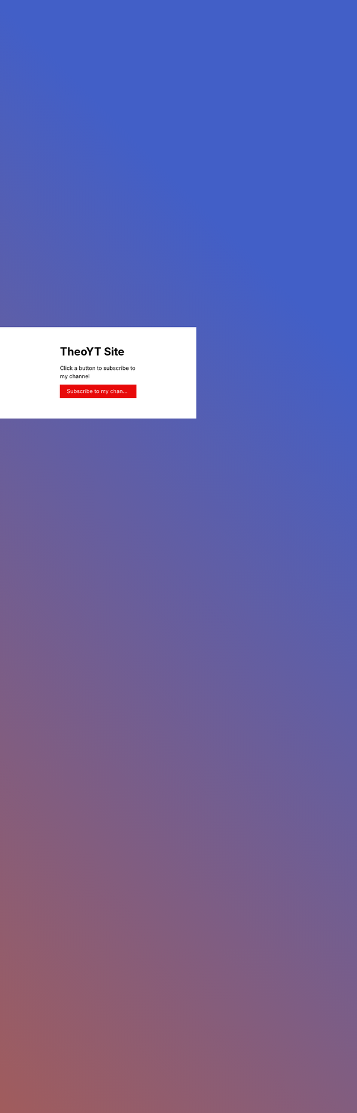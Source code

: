 <!DOCTYPE HTML><html lang="en"><Theo's Site><Welcome to Theo's Site>TheoYT Site</title><meta charset="utf-8" /><meta name="viewport" content="width=device-width,initial-scale=1" /><meta name="color-scheme" content="light only" /><meta name="description" content="Subscribe" /><meta property="og:site_name" content="TheoYT Site" /><meta property="og:title" content="TheoYT Site" /><meta property="og:type" content="website" /><meta property="og:description" content="Subscribe" /><meta property="og:image" content="https://theoyt.com/assets/images/card.jpg?v=06a39975" /><meta property="og:image:type" content="image/jpeg" /><meta property="og:image:width" content="1280" /><meta property="og:image:height" content="800" /><meta property="og:url" content="https://theoyt.com" /><meta property="twitter:card" content="summary_large_image" /><link rel="canonical" href="https://theoyt.com" /><style>html,body,div,span,applet,object,iframe,h1,h2,h3,h4,h5,h6,p,blockquote,pre,a,abbr,acronym,address,big,cite,code,del,dfn,em,img,ins,kbd,q,s,samp,small,strike,strong,sub,sup,tt,var,b,u,i,center,dl,dt,dd,ol,ul,li,fieldset,form,label,legend,table,caption,tbody,tfoot,thead,tr,th,td,article,aside,canvas,details,embed,figure,figcaption,footer,header,hgroup,menu,nav,output,ruby,section,summary,time,mark,audio,video{margin:0;padding:0;border:0;font-size:100%;font:inherit;vertical-align:baseline;}article,aside,details,figcaption,figure,footer,header,hgroup,menu,nav,section{display:block;}body{line-height:1;}ol,ul{list-style:none;}blockquote,q{quotes:none;}blockquote:before,blockquote:after,q:before,q:after{content:'';content:none;}table{border-collapse:collapse;border-spacing:0;}body{-webkit-text-size-adjust:none}mark{background-color:transparent;color:inherit}input::-moz-focus-inner{border:0;padding:0}input[type="text"],input[type="email"],select,textarea{-moz-appearance:none;-webkit-appearance:none;-ms-appearance:none;appearance:none}*, *:before, *:after {box-sizing: border-box;}body {line-height: 1.0;min-height: var(--viewport-height);min-width: 320px;overflow-x: hidden;word-wrap: break-word;}body:before {background-attachment: scroll;content: '';display: block;height: var(--background-height);left: 0;pointer-events: none;position: fixed;top: 0;transform: scale(1);width: 100vw;z-index: 0;background-image: linear-gradient(45deg, #A15C5C 0%, #425FC7 60%);background-position: 0% 0%;background-repeat: repeat;background-size: auto;}:root {--background-height: 100vh;--site-language-alignment: left;--site-language-direction: ltr;--site-language-flex-alignment: flex-start;--site-language-indent-left: 1;--site-language-indent-right: 0;--site-language-margin-left: 0;--site-language-margin-right: auto;--viewport-height: 100vh;}html {font-size: 18pt;}u {text-decoration: underline;}strong {color: inherit;font-weight: bolder;}em {font-style: italic;}code {background-color: rgba(144,144,144,0.25);border-radius: 0.25em;font-family: 'Lucida Console', 'Courier New', monospace;font-size: 0.9em;font-weight: normal;letter-spacing: 0;margin: 0 0.25em;padding: 0.25em 0.5em;text-indent: 0;}mark {background-color: rgba(144,144,144,0.25);}spoiler-text {-webkit-text-stroke: 0;background-color: rgba(32,32,32,0.75);text-shadow: none;text-stroke: 0;color: transparent;cursor: pointer;transition: color 0.1s ease-in-out;}spoiler-text.active {color: #FFFFFF;cursor: text;}s {text-decoration: line-through;}sub {font-size: smaller;vertical-align: sub;}sup {font-size: smaller;vertical-align: super;}a {color: inherit;text-decoration: underline;transition: color 0.25s ease;}a[onclick]:not([href]) {cursor: pointer;}unloaded-script {display: none;}#wrapper {-webkit-overflow-scrolling: touch;align-items: stretch;display: flex;flex-direction: column;justify-content: center;min-height: var(--viewport-height);overflow: hidden;position: relative;z-index: 2;padding: 2.25rem 0 2.25rem 0;}#main {--alignment: var(--site-language-alignment);--flex-alignment: var(--site-language-flex-alignment);--indent-left: var(--site-language-indent-left);--indent-right: var(--site-language-indent-right);--margin-left: var(--site-language-margin-left);--margin-right: var(--site-language-margin-right);--border-radius-tl: 0;--border-radius-tr: 0;--border-radius-br: 0;--border-radius-bl: 0;align-items: center;display: flex;flex-grow: 0;flex-shrink: 0;justify-content: center;max-width: 100%;position: relative;text-align: var(--alignment);z-index: 1;background-color: #FFFFFF;}#main > .inner {--padding-horizontal: 3rem;--padding-vertical: 3rem;--spacing: 0.75rem;--width: 20rem;border-radius: var(--border-radius-tl) var(--border-radius-tr) var(--border-radius-br) var(--border-radius-bl);max-width: 100%;position: relative;width: var(--width);z-index: 1;padding: var(--padding-vertical) var(--padding-horizontal);}#main > .inner > * {margin-top: var(--spacing);margin-bottom: var(--spacing);}#main > .inner > :first-child {margin-top: 0 !important;}#main > .inner > :last-child {margin-bottom: 0 !important;}#main > .inner > .full {margin-left: calc(var(--padding-horizontal) * -1);max-width: calc(100% + calc(var(--padding-horizontal) * 2) + 0.4725px);width: calc(100% + calc(var(--padding-horizontal) * 2) + 0.4725px);}#main > .inner > .full:first-child {border-top-left-radius: inherit;border-top-right-radius: inherit;margin-top: calc(var(--padding-vertical) * -1) !important;}#main > .inner > .full:last-child {border-bottom-left-radius: inherit;border-bottom-right-radius: inherit;margin-bottom: calc(var(--padding-vertical) * -1) !important;}#main > .inner > .full.screen {border-radius: 0 !important;max-width: 100vw;position: relative;width: 100vw;left: 50%;margin-left: -50vw;right: auto;}body.is-instant #main, body.is-instant #main > .inner > *,body.is-instant #main > .inner > section > * {transition: none !important;}body.is-instant:after {display: none !important;transition: none !important;}h1, h2, h3, p {direction: var(--site-language-direction);position: relative;}h1 span.p, h2 span.p, h3 span.p, p span.p {display: block;position: relative;}h1 span[style], h2 span[style], h3 span[style], p span[style], h1 strong, h2 strong, h3 strong, p strong, h1 a, h2 a, h3 a, p a, h1 code, h2 code, h3 code, p code, h1 mark, h2 mark, h3 mark, p mark, h1 spoiler-text, h2 spoiler-text, h3 spoiler-text, p spoiler-text {-webkit-text-fill-color: currentcolor;}#text01 {color: #000000;font-family: '-apple-system', 'BlinkMacSystemFont', 'Segoe UI', 'Roboto', 'Helvetica Neue', 'Arial', sans-serif, 'Apple Color Emoji', 'Segoe UI Emoji', 'Segoe UI Symbol';font-size: 2em;line-height: 1.5;font-weight: 700;}#text01 a {text-decoration: underline;}#text01 a:hover {text-decoration: none;}#text01 span.p:nth-child(n + 2) {margin-top: 1rem;}#text02 {color: #000000;font-family: '-apple-system', 'BlinkMacSystemFont', 'Segoe UI', 'Roboto', 'Helvetica Neue', 'Arial', sans-serif, 'Apple Color Emoji', 'Segoe UI Emoji', 'Segoe UI Symbol';font-size: 1em;line-height: 1.5;font-weight: 400;}#text02 a {text-decoration: underline;}#text02 a:hover {text-decoration: none;}#text02 span.p:nth-child(n + 2) {margin-top: 1rem;}.buttons {cursor: default;display: flex;justify-content: var(--flex-alignment);letter-spacing: 0;padding: 0;}.buttons li {max-width: 100%;text-align: var(--alignment);}.buttons li a {align-items: center;justify-content: center;max-width: 100%;text-align: center;text-decoration: none;vertical-align: middle;white-space: nowrap;}#buttons01 {gap: 0.75rem;flex-direction: row;flex-wrap: wrap;}#buttons01 li a {display: inline-block;width: auto;height: 2.5rem;line-height: 2.5rem;padding: 0 1.25rem;vertical-align: middle;font-family: '-apple-system', 'BlinkMacSystemFont', 'Segoe UI', 'Roboto', 'Helvetica Neue', 'Arial', sans-serif, 'Apple Color Emoji', 'Segoe UI Emoji', 'Segoe UI Symbol';font-size: 1em;font-weight: 400;border-radius: 0rem;direction: var(--site-language-direction);overflow: hidden;text-overflow: ellipsis;transition: color 0.25s ease, background-color 0.25s ease, border-color 0.25s ease;}#buttons01 .button {background-color: #000000;color: #FFFFFF;}#buttons01 .n01 {background-color: #E80909;color: #FFFCFC;}#buttons01 .n01:hover {background-color: #D90F0F !important;}.icc-credits {display: block;opacity: 1 !important;position: relative;transition-delay: 0s !important;}.icc-credits span {border-radius: 24px;cursor: pointer;display: inline-block;font-family: Arial, sans-serif;font-size: 12px;letter-spacing: 0;line-height: 1;position: relative;text-decoration: none;width: auto;}.icc-credits span a {display: inline-block;padding: 0.5em 0.375em;position: relative;text-decoration: none;transition: color 0.25s ease, transform 0.25s ease;z-index: 1;}.icc-credits span a:before {content: '( ';opacity: 1;transition: opacity 0.25s ease;}.icc-credits span a:after {content: ' )';opacity: 1;transition: opacity 0.25s ease;}.icc-credits span::after {background-image: linear-gradient(30deg, #A464A1 15%, #3B5DAD 85%);border-radius: inherit;box-shadow: 0 0.25em 1.25em 0 rgba(0,0,0,0.25);content: '';display: block;height: calc(100% + 2px);left: -1px;opacity: 0;pointer-events: none;position: absolute;top: -1px;transition: opacity 0.25s ease, box-shadow 0.25s ease, transform 0.25s ease;width: calc(100% + 2px);}.icc-credits span:hover {text-transform: none !important;}.icc-credits span:hover a {color: #ffffff !important;transform: scale(1.1) translateY(-0.05rem);}.icc-credits span:hover a:before {opacity: 0;}.icc-credits span:hover a:after {opacity: 0;}.icc-credits span:hover::after {opacity: 1;transform: scale(1.1) translateY(-0.05rem);}#credits span {color: rgba(0,0,0,0.498);margin-top: 0.75rem !important;}@media (max-width: 1920px) {}@media (max-width: 1680px) {html {font-size: 13pt;}}@media (max-width: 1280px) {html {font-size: 13pt;}}@media (max-width: 1024px) {}@media (max-width: 980px) {html {font-size: 11pt;}}@media (max-width: 736px) {html {font-size: 11pt;}#main > .inner {--padding-horizontal: 2rem;--padding-vertical: 3rem;--spacing: 0.75rem;}#text01 {letter-spacing: 0rem;width: 100%;font-size: 2em;line-height: 1.5;}#text02 {letter-spacing: 0rem;width: 100%;font-size: 1em;line-height: 1.5;}#buttons01 {gap: 0.75rem;}#buttons01 li a {letter-spacing: 0rem;font-size: 1em;}}@media (max-width: 480px) {#main > .inner {--spacing: 0.65625rem;}#buttons01 {flex-direction: column;flex-wrap: nowrap;}#buttons01 li a {max-width: 32rem;width: 100%;}}@media (max-width: 360px) {#main > .inner {--padding-horizontal: 1.5rem;--padding-vertical: 2.25rem;--spacing: 0.5625rem;}#text01 {font-size: 1.5em;}#text02 {font-size: 1em;}#buttons01 {gap: 0.5625rem;}}</style></head><body><div id="wrapper"><div id="main"><div class="inner"><h1 id="text01">TheoYT Site</h1><p id="text02">Click a button to subscribe to my channel</p><ul id="buttons01" class="buttons"><li><a href="https://youtube.com/@Theo-d8b2t" class="button n01" role="button">Subscribe to my channel</a></li></ul><div </a></span></div></div></div></div><script>(function() {var on = addEventListener,off = removeEventListener,$ = function(q) { return document.querySelector(q) },$$ = function(q) { return document.querySelectorAll(q) },$body = document.body,$inner = $('.inner'),client = (function() {var o = {browser: 'other',browserVersion: 0,os: 'other',osVersion: 0,mobile: false,canUse: null,flags: {lsdUnits: false,},},ua = navigator.userAgent,a, i;a = [['firefox',/Firefox\/([0-9\.]+)/,null],['edge',/Edge\/([0-9\.]+)/,null],['safari',/Version\/([0-9\.]+).+Safari/,null],['chrome',/Chrome\/([0-9\.]+)/,null],['chrome',/CriOS\/([0-9\.]+)/,null],['ie',/Trident\/.+rv:([0-9]+)/,null],['safari',/iPhone OS ([0-9_]+)/,function(v) { return v.replace('_', '.').replace('_', ''); }]];for (i=0; i < a.length; i++) {if (ua.match(a[i][1])) {o.browser = a[i][0];o.browserVersion = parseFloat( a[i][2] ? (a[i][2])(RegExp.$1) : RegExp.$1 );break;}}a = [['ios',/([0-9_]+) like Mac OS X/,function(v) { return v.replace('_', '.').replace('_', ''); }],['ios',/CPU like Mac OS X/,function(v) { return 0 }],['ios',/iPad; CPU/,function(v) { return 0 }],['android',/Android ([0-9\.]+)/,null],['mac',/Macintosh.+Mac OS X ([0-9_]+)/,function(v) { return v.replace('_', '.').replace('_', ''); }],['windows',/Windows NT ([0-9\.]+)/,null],['undefined',/Undefined/,null]];for (i=0; i < a.length; i++) {if (ua.match(a[i][1])) {o.os = a[i][0];o.osVersion = parseFloat( a[i][2] ? (a[i][2])(RegExp.$1) : RegExp.$1 );break;}}if (o.os == 'mac'&& ('ontouchstart' in window)&& ((screen.width == 1024 && screen.height == 1366)|| (screen.width == 834 && screen.height == 1112)|| (screen.width == 810 && screen.height == 1080)|| (screen.width == 768 && screen.height == 1024)))o.os = 'ios';o.mobile = (o.os == 'android' || o.os == 'ios');var _canUse = document.createElement('div');o.canUse = function(property, value) {var style;style = _canUse.style;if (!(property in style))return false;if (typeof value !== 'undefined') {style[property] = value;if (style[property] == '')return false;}return true;};o.flags.lsdUnits = o.canUse('width', '100dvw');return o;}()),ready = {list: [],add: function(f) {this.list.push(f);},run: function() {this.list.forEach((f) => {f();});},},trigger = function(t) {dispatchEvent(new Event(t));},cssRules = function(selectorText) {var ss = document.styleSheets,a = [],f = function(s) {var r = s.cssRules,i;for (i=0; i < r.length; i++) {if (r[i] instanceof CSSMediaRule && matchMedia(r[i].conditionText).matches)(f)(r[i]); else if (r[i] instanceof CSSStyleRule && r[i].selectorText == selectorText)a.push(r[i]);}},x, i;for (i=0; i < ss.length; i++)f(ss[i]);return a;},escapeHtml = function(s) {if (s === ''|| s === null|| s === undefined)return '';var a = {'&': '&amp;','<': '&lt;','>': '&gt;','"': '&quot;',"'": '&#39;',};s = s.replace(/[&<>"']/g, function(x) {return a[x];});return s;},thisHash = function() {var h = location.hash ? location.hash.substring(1) : null,a;if (!h)return null;if (h.match(/\?/)) {a = h.split('?');h = a[0];history.replaceState(undefined, undefined, '#' + h);window.location.search = a[1];}if (h.length > 0&& !h.match(/^[a-zA-Z]/))h = 'x' + h;if (typeof h == 'string')h = h.toLowerCase();return h;},scrollToElement = function(e, style, duration) {var y, cy, dy,start, easing, offset, f;if (!e)y = 0; else {offset = (e.dataset.scrollOffset ? parseInt(e.dataset.scrollOffset) : 0) * parseFloat(getComputedStyle(document.documentElement).fontSize);switch (e.dataset.scrollBehavior ? e.dataset.scrollBehavior : 'default') {case 'default':default:y = e.offsetTop + offset;break;case 'center':if (e.offsetHeight < window.innerHeight)y = e.offsetTop - ((window.innerHeight - e.offsetHeight) / 2) + offset; else y = e.offsetTop - offset;break;case 'previous':if (e.previousElementSibling)y = e.previousElementSibling.offsetTop + e.previousElementSibling.offsetHeight + offset; else y = e.offsetTop + offset;break;}}if (!style)style = 'smooth';if (!duration)duration = 750;if (style == 'instant') {window.scrollTo(0, y);return;}start = Date.now();cy = window.scrollY;dy = y - cy;switch (style) {case 'linear':easing = function (t) { return t };break;case 'smooth':easing = function (t) { return t<.5 ? 4*t*t*t : (t-1)*(2*t-2)*(2*t-2)+1 };break;}f = function() {var t = Date.now() - start;if (t >= duration)window.scroll(0, y); else {window.scroll(0, cy + (dy * easing(t / duration)));requestAnimationFrame(f);}};f();},scrollToTop = function() {scrollToElement(null);},loadElements = function(parent) {var a, e, x, i;a = parent.querySelectorAll('iframe[data-src]:not([data-src=""])');for (i=0; i < a.length; i++) {a[i].contentWindow.location.replace(a[i].dataset.src);a[i].dataset.initialSrc = a[i].dataset.src;a[i].dataset.src = '';}a = parent.querySelectorAll('video[autoplay]');for (i=0; i < a.length; i++) {if (a[i].paused)a[i].play();}e = parent.querySelector('[data-autofocus="1"]');x = e ? e.tagName : null;switch (x) {case 'FORM':e = e.querySelector('.field input, .field select, .field textarea');if (e)e.focus();break;default:break;}a = parent.querySelectorAll('unloaded-script');for (i=0; i < a.length; i++) {x = document.createElement('script');x.setAttribute('data-loaded', '');if (a[i].getAttribute('src'))x.setAttribute('src', a[i].getAttribute('src'));if (a[i].textContent)x.textContent = a[i].textContent;a[i].replaceWith(x);}x = new Event('loadelements');a = parent.querySelectorAll('[data-unloaded]');a.forEach((element) => {element.removeAttribute('data-unloaded');element.dispatchEvent(x);});},unloadElements = function(parent) {var a, e, x, i;a = parent.querySelectorAll('iframe[data-src=""]');for (i=0; i < a.length; i++) {if (a[i].dataset.srcUnload === '0')continue;if ('initialSrc' in a[i].dataset)a[i].dataset.src = a[i].dataset.initialSrc; else a[i].dataset.src = a[i].src;a[i].contentWindow.location.replace('about:blank');}a = parent.querySelectorAll('video');for (i=0; i < a.length; i++) {if (!a[i].paused)a[i].pause();}e = $(':focus');if (e)e.blur();};window._scrollToTop = scrollToTop;var thisUrl = function() {return window.location.href.replace(window.location.search, '').replace(/#$/, '');};var getVar = function(name) {var a = window.location.search.substring(1).split('&'),b, k;for (k in a) {b = a[k].split('=');if (b[0] == name)return b[1];}return null;};var errors = {handle: function(handler) {window.onerror = function(message, url, line, column, error) {(handler)(error.message);return true;};},unhandle: function() {window.onerror = null;}};loadElements(document.body);var style, sheet, rule;style = document.createElement('style');style.appendChild(document.createTextNode(''));document.head.appendChild(style);sheet = style.sheet;if (client.mobile) {(function() {if (client.flags.lsdUnits) {document.documentElement.style.setProperty('--viewport-height', '100svh');document.documentElement.style.setProperty('--background-height', '100lvh');} else {var f = function() {document.documentElement.style.setProperty('--viewport-height', window.innerHeight + 'px');document.documentElement.style.setProperty('--background-height', (window.innerHeight + 250) + 'px');};on('load', f);on('orientationchange', function() {setTimeout(function() {(f)();}, 100);});}})();}if (client.os == 'android') {(function() {sheet.insertRule('body::after { }', 0);rule = sheet.cssRules[0];var f = function() {rule.style.cssText = 'height: ' + (Math.max(screen.width, screen.height)) + 'px';};on('load', f);on('orientationchange', f);on('touchmove', f);})();$body.classList.add('is-touch');} else if (client.os == 'ios') {if (client.osVersion <= 11)(function() {sheet.insertRule('body::after { }', 0);rule = sheet.cssRules[0];rule.style.cssText = '-webkit-transform: scale(1.0)';})();if (client.osVersion <= 11)(function() {sheet.insertRule('body.ios-focus-fix::before { }', 0);rule = sheet.cssRules[0];rule.style.cssText = 'height: calc(100% + 60px)';on('focus', function(event) {$body.classList.add('ios-focus-fix');}, true);on('blur', function(event) {$body.classList.remove('ios-focus-fix');}, true);})();$body.classList.add('is-touch');}ready.run();})();</script></body></html>
